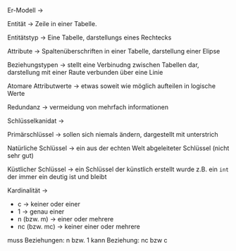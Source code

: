 Er-Modell $\rightarrow$ 

Entität $\rightarrow$ Zeile in einer Tabelle.

Entitätstyp $\rightarrow$ Eine Tabelle, darstellungs eines Rechtecks

Attribute $\rightarrow$ Spaltenüberschriften in einer Tabelle, darstellung einer Elipse

Beziehungstypen $\rightarrow$ stellt eine Verbinudng zwischen Tabellen dar, darstellung mit einer Raute verbunden über eine Linie

Atomare Attributwerte $\rightarrow$ etwas soweit wie möglich aufteilen in logische Werte 

Redundanz $\rightarrow$ vermeidung von mehrfach informationen

Schlüsselkanidat $\rightarrow$ 

Primärschlüssel $\rightarrow$ sollen sich niemals ändern, dargestellt mit unterstrich

Natürliche Schlüssel $\rightarrow$ ein aus der echten Welt abgeleiteter Schlüssel (nicht sehr gut)

Küstlicher Schlüssel $\rightarrow$ ein Schlüssel der künstlich erstellt wurde z.B. ein ```int``` der immer ein deutig ist und bleibt 

Kardinalität $\rightarrow$ 
- c $\rightarrow$ keiner oder einer
- 1 $\rightarrow$ genau einer
- n (bzw. m) $\rightarrow$ einer oder mehrere
- nc (bzw. mc) $\rightarrow$ keiner einer oder mehrere

muss Beziehungen: n bzw. 1
kann Beziehung: nc bzw c